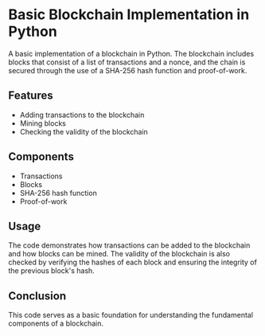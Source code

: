 # Basic Blockchain Implementation in Python

A basic implementation of a blockchain in Python. The blockchain includes blocks that consist of a list of transactions and a nonce, and the chain is secured through the use of a SHA-256 hash function and proof-of-work.

## Features
- Adding transactions to the blockchain
- Mining blocks
- Checking the validity of the blockchain

## Components
- Transactions
- Blocks
- SHA-256 hash function
- Proof-of-work

## Usage
The code demonstrates how transactions can be added to the blockchain and how blocks can be mined. The validity of the blockchain is also checked by verifying the hashes of each block and ensuring the integrity of the previous block's hash.

## Conclusion
This code serves as a basic foundation for understanding the fundamental components of a blockchain.
